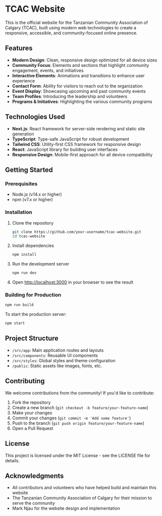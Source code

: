 # TCAC Website

This is the official website for the Tanzanian Community Association of Calgary (TCAC), built using modern web technologies to create a responsive, accessible, and community-focused online presence.

## Features

- **Modern Design**: Clean, responsive design optimized for all device sizes
- **Community Focus**: Elements and sections that highlight community engagement, events, and initiatives
- **Interactive Elements**: Animations and transitions to enhance user experience
- **Contact Form**: Ability for visitors to reach out to the organization
- **Event Display**: Showcasing upcoming and past community events
- **Team Profiles**: Introducing the leadership and volunteers
- **Programs & Initiatives**: Highlighting the various community programs

## Technologies Used

- **Next.js**: React framework for server-side rendering and static site generation
- **TypeScript**: Type-safe JavaScript for robust development
- **Tailwind CSS**: Utility-first CSS framework for responsive design
- **React**: JavaScript library for building user interfaces
- **Responsive Design**: Mobile-first approach for all device compatibility

## Getting Started

### Prerequisites

- Node.js (v14.x or higher)
- npm (v7.x or higher)

### Installation

1. Clone the repository
   ```bash
   git clone https://github.com/your-username/tcac-website.git
   cd tcac-website
   ```

2. Install dependencies
   ```bash
   npm install
   ```

3. Run the development server
   ```bash
   npm run dev
   ```

4. Open [http://localhost:3000](http://localhost:3000) in your browser to see the result

### Building for Production

```bash
npm run build
```

To start the production server:

```bash
npm start
```

## Project Structure

- `/src/app`: Main application routes and layouts
- `/src/components`: Reusable UI components
- `/src/styles`: Global styles and theme configuration
- `/public`: Static assets like images, fonts, etc.

## Contributing

We welcome contributions from the community! If you'd like to contribute:

1. Fork the repository
2. Create a new branch (`git checkout -b feature/your-feature-name`)
3. Make your changes
4. Commit your changes (`git commit -m 'Add some feature'`)
5. Push to the branch (`git push origin feature/your-feature-name`)
6. Open a Pull Request

## License

This project is licensed under the MIT License - see the LICENSE file for details.

## Acknowledgments

- All contributors and volunteers who have helped build and maintain this website
- The Tanzanian Community Association of Calgary for their mission to serve the community
- Mark Njau for the website design and implementation

